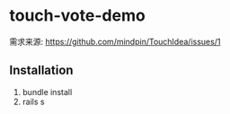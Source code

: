 # touch-vote-demo

需求来源: https://github.com/mindpin/TouchIdea/issues/1





## Installation

1. bundle install
2. rails s